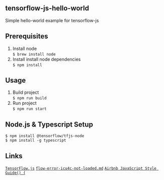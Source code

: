 ## tensorflow-js-hello-world

Simple hello-world example for tensorflow-js

## Prerequisites

1. Install node  
`$ brew install node`  
2. Install install node dependencies  
`$ npm install` 

## Usage

1. Build project  
`$ npm run build`  
2. Run project  
`$ npm run start` 

## Node.js & Typescript Setup

`$ npm install @tensorflow/tfjs-node`  
`$ npm install -g typescript`

## Links

[`TensorFlow.js`](https://www.tensorflow.org/js)
[`flow-error-icu4c-not-loaded.md`](https://gist.github.com/berkedel/d1fc6d13651c16002f64653096d1fded)
[`Airbnb JavaScript Style Guide() {`](https://github.com/airbnb/javascript)
